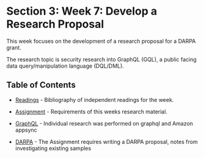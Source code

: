 # Section 3: Week 7: Develop a Research Proposal

This week focuses on the development of a research proposal for a DARPA grant.

The research topic is security research into GraphQL (GQL), a public facing data query/manipulation language (DQL/DML).

## Table of Contents

- [Readings](Readings) - Bibliography of independent readings for the week.

- [Assignment](Assignment.md) - Requirements of this weeks research material.

- [GraphQL](graphql) - Individual research was performed on graphql and Amazon appsync

- [DARPA](darpa) - The Assignment requires writing a DARPA proposal, notes from investigating existing samples
